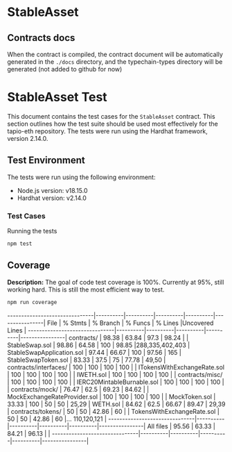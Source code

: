 # StableAsset

## Contracts docs

When the contract is compiled, the contract document will be automatically generated in the `./docs` directory, and the typechain-types directory will be generated (not added to github for now)

# StableAsset Test

This document contains the test cases for the `StableAsset` contract. 
This section outlines how the test suite should be used most effectively for the tapio-eth repository. The tests were run using the Hardhat framework, version 2.14.0.

## Test Environment

The tests were run using the following environment:

- Node.js version: v18.15.0
- Hardhat version: v2.14.0

### Test Cases

Running the tests

```bash
npm test
```

## Coverage

**Description:** The goal of code test coverage is 100%. Currently at 95%, still working hard. This is still the most efficient way to test.

```bash
npm run coverage
```
-------------------------------|----------|----------|----------|----------|----------------|
File                           |  % Stmts | % Branch |  % Funcs |  % Lines |Uncovered Lines |
-------------------------------|----------|----------|----------|----------|----------------|
 contracts/                    |    98.38 |    63.84 |     97.3 |    98.24 |                |
  StableSwap.sol               |    98.86 |    64.58 |      100 |    98.85 |288,335,402,403 |
  StableSwapApplication.sol    |    97.44 |    66.67 |      100 |    97.56 |            165 |
  StableSwapToken.sol          |    83.33 |     37.5 |       75 |    77.78 |          49,50 |
 contracts/interfaces/         |      100 |      100 |      100 |      100 |                |
  ITokensWithExchangeRate.sol  |      100 |      100 |      100 |      100 |                |
  IWETH.sol                    |      100 |      100 |      100 |      100 |                |
 contracts/misc/               |      100 |      100 |      100 |      100 |                |
  IERC20MintableBurnable.sol   |      100 |      100 |      100 |      100 |                |
 contracts/mock/               |    76.47 |     62.5 |    69.23 |    84.62 |                |
  MockExchangeRateProvider.sol |      100 |      100 |      100 |      100 |                |
  MockToken.sol                |    33.33 |      100 |       50 |       50 |          25,29 |
  WETH.sol                     |    84.62 |     62.5 |    66.67 |    89.47 |          29,39 |
 contracts/tokens/             |       50 |       50 |    42.86 |       60 |                |
  TokensWithExchangeRate.sol   |       50 |       50 |    42.86 |       60 |... 110,120,121 |
-------------------------------|----------|----------|----------|----------|----------------|
All files                      |    95.56 |    63.33 |    84.21 |    96.13 |                |
-------------------------------|----------|----------|----------|----------|----------------|